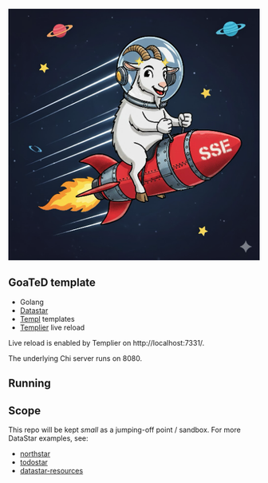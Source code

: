 ![Happy Goat](goated.jpg)

## GoaTeD template
- Golang
- [Datastar](https://data-star.dev/)
- [Templ](https://templ.guide/) templates
- [Templier](https://github.com/romshark/templier) live reload

Live reload is enabled by Templier on http://localhost:7331/.

The underlying Chi server runs on 8080.

## Running

## Scope
This repo will be kept *small* as a jumping-off point / sandbox. For more DataStar examples, see:

- [northstar](https://github.com/zangster300/northstar)
- [todostar](https://github.com/romshark/todostar)
- [datastar-resources](https://github.com/alvarolm/datastar-resources)